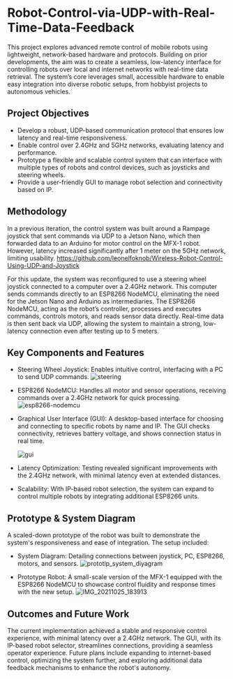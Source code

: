 # Robot-Control-via-UDP-with-Real-Time-Data-Feedback

This project explores advanced remote control of mobile robots using lightweight, network-based hardware and protocols. Building on prior developments, the aim was to create a seamless, low-latency interface for controlling robots over local and internet networks with real-time data retrieval. The system’s core leverages small, accessible hardware to enable easy integration into diverse robotic setups, from hobbyist projects to autonomous vehicles.

## Project Objectives
- Develop a robust, UDP-based communication protocol that ensures low latency and real-time responsiveness.
- Enable control over 2.4GHz and 5GHz networks, evaluating latency and performance.
- Prototype a flexible and scalable control system that can interface with multiple types of robots and control devices, such as joysticks and steering wheels.
- Provide a user-friendly GUI to manage robot selection and connectivity based on IP.

## Methodology
In a previous iteration, the control system was built around a Rampage joystick that sent commands via UDP to a Jetson Nano, which then forwarded data to an Arduino for motor control on the MFX-1 robot. However, latency increased significantly after 1 meter on the 5GHz network, limiting usability. https://github.com/leonelfoknob/Wireless-Robot-Control-Using-UDP-and-Joystick

For this update, the system was reconfigured to use a steering wheel joystick connected to a computer over a 2.4GHz network. This computer sends commands directly to an ESP8266 NodeMCU, eliminating the need for the Jetson Nano and Arduino as intermediaries. The ESP8266 NodeMCU, acting as the robot’s controller, processes and executes commands, controls motors, and reads sensor data directly. Real-time data is then sent back via UDP, allowing the system to maintain a strong, low-latency connection even after testing up to 5 meters.

## Key Components and Features
- Steering Wheel Joystick: Enables intuitive control, interfacing with a PC to send UDP commands.
  ![steering](https://github.com/user-attachments/assets/8fcc598a-7cec-4d51-83ce-b4d40e4d7a35)
  
- ESP8266 NodeMCU: Handles all motor and sensor operations, receiving commands over a 2.4GHz network for quick processing.
  ![esp8266-nodemcu](https://github.com/user-attachments/assets/233a5f63-835c-49c4-b991-a2cbebb458d8)
  
- Graphical User Interface (GUI): A desktop-based interface for choosing and connecting to specific robots by name and IP. The GUI checks connectivity, retrieves battery voltage, and       shows connection status in real time.

  ![gui](https://github.com/user-attachments/assets/221e0a13-7d83-4344-981d-964aff9103eb)

- Latency Optimization: Testing revealed significant improvements with the 2.4GHz network, with minimal latency even at extended distances.
- Scalability: With IP-based robot selection, the system can expand to control multiple robots by integrating additional ESP8266 units.

## Prototype & System Diagram
A scaled-down prototype of the robot was built to demonstrate the system's responsiveness and ease of integration. The setup included:

- System Diagram: Detailing connections between joystick, PC, ESP8266, motors, and sensors.
  ![prototip_system_diyagram](https://github.com/user-attachments/assets/1784fe0c-8f59-4beb-a0a7-50a751975ea5)

- Prototype Robot: A small-scale version of the MFX-1 equipped with the ESP8266 NodeMCU to showcase control fluidity and response times with the new setup.
  ![IMG_20211025_183913](https://github.com/user-attachments/assets/262a20ac-94c2-4b87-ab2d-95942a9ab8d9)

## Outcomes and Future Work
The current implementation achieved a stable and responsive control experience, with minimal latency over a 2.4GHz network. The GUI, with its IP-based robot selector, streamlines connections, providing a seamless operator experience. Future plans include expanding to internet-based control, optimizing the system further, and exploring additional data feedback mechanisms to enhance the robot's autonomy.

